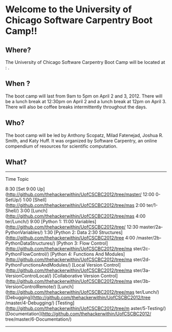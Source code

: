 # Welcome to the University of Chicago Software Carpentry Boot Camp!!

## Where?

The University of Chicago Software Carpentry Boot Camp will be located
at : .

## When ?

The boot camp will last from 9am to 5pm on April 2 and 3, 2012. There
will be a lunch break at 12:30pm on April 2 and a lunch break at 12pm on
April 3. There will also be coffee breaks intermittently throughout the
days.

## Who?

The boot camp will be led by Anthony Scopatz, Milad Fatenejad, Joshua R.
Smith, and Katy Huff. It was organized by Software Carpentry, an online
compendium of resources for scientific computation.

## What?

  -------- ---------------------------------------------------------------
  Time     Topic

  8:30     [Set
  9:00     Up](http://github.com/thehackerwithin/UofCSCBC2012/tree/master/
  12:00    0-SetUp/)
  1:00     [Shell](http://github.com/thehackerwithin/UofCSCBC2012/tree/mas
  2:00     ter/1-Shell/)
  3:00     [Lunch](http://github.com/thehackerwithin/UofCSCBC2012/tree/mas
  4:00     ter/Lunch/)
  9:00     [Python 1:
  11:00    Variables](http://github.com/thehackerwithin/UofCSCBC2012/tree/
  12:30    master/2a-PythonVariables/)
  1:30     [Python 2: Data
  2:30     Structures](http://github.com/thehackerwithin/UofCSCBC2012/tree
  4:00     /master/2b-PythonDataStructures/)
           [Python 3: Flow
           Control](http://github.com/thehackerwithin/UofCSCBC2012/tree/ma
           ster/2c-PythonFlowControl/)
           [Python 4: Functions And
           Modules](http://github.com/thehackerwithin/UofCSCBC2012/tree/ma
           ster/2d-PythonFunctionsAndModules/)
           [Local Version
           Control](http://github.com/thehackerwithin/UofCSCBC2012/tree/ma
           ster/3a-VersionControlLocal/)
           [Collaborative Version
           Control](http://github.com/thehackerwithin/UofCSCBC2012/tree/ma
           ster/3b-VersionControlRemote/)
           [Lunch](http://github.com/thehackerwithin/UofCSCBC2012/tree/mas
           ter/Lunch/)
           [Debugging](http://github.com/thehackerwithin/UofCSCBC2012/tree
           /master/4-Debugging/)
           [Testing](http://github.com/thehackerwithin/UofCSCBC2012/tree/m
           aster/5-Testing/)
           [Documentation](http://github.com/thehackerwithin/UofCSCBC2012/
           tree/master/6-Documentation/)
  -------- ---------------------------------------------------------------



